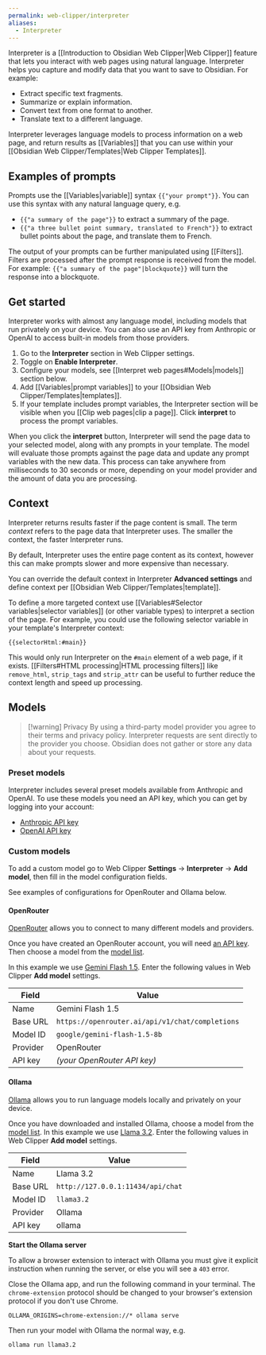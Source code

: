 ```yaml
---
permalink: web-clipper/interpreter
aliases:
  - Interpreter
---
```

Interpreter is a [[Introduction to Obsidian Web Clipper|Web Clipper]] feature that lets you interact with web pages using natural language. Interpreter helps you capture and modify data that you want to save to Obsidian. For example:

- Extract specific text fragments.
- Summarize or explain information.
- Convert text from one format to another.
- Translate text to a different language.

Interpreter leverages language models to process information on a web page, and return results as [[Variables]] that you can use within your [[Obsidian Web Clipper/Templates|Web Clipper Templates]].

## Examples of prompts

Prompts use the [[Variables|variable]] syntax `{{"your prompt"}}`. You can use this syntax with any natural language query, e.g.

- `{{"a summary of the page"}}` to extract a summary of the page.
- `{{"a three bullet point summary, translated to French"}}` to extract bullet points about the page, and translate them to French.

The output of your prompts can be further manipulated using [[Filters]]. Filters are processed after the prompt response is received from the model. For example: `{{"a summary of the page"|blockquote}}` will turn the response into a blockquote.

## Get started

Interpreter works with almost any language model, including models that run privately on your device. You can also use an API key from Anthropic or OpenAI to access built-in models from those providers.

1. Go to the **Interpreter** section in Web Clipper settings.
2. Toggle on **Enable Interpreter**.
3. Configure your models, see [[Interpret web pages#Models|models]] section below.
4. Add [[Variables|prompt variables]] to your [[Obsidian Web Clipper/Templates|templates]].
5. If your template includes prompt variables, the Interpreter section will be visible when you [[Clip web pages|clip a page]]. Click **interpret** to process the prompt variables.

When you click the **interpret** button, Interpreter will send the page data to your selected model, along with any prompts in your template. The model will evaluate those prompts against the page data and update any prompt variables with the new data. This process can take anywhere from milliseconds to 30 seconds or more, depending on your model provider and the amount of data you are processing.

## Context

Interpreter returns results faster if the page content is small. The term *context* refers to the page data that Interpreter uses. The smaller the context, the faster Interpreter runs. 

By default, Interpreter uses the entire page content as its context, however this can make prompts slower and more expensive than necessary.

You can override the default context in Interpreter **Advanced settings** and define context per [[Obsidian Web Clipper/Templates|template]].

To define a more targeted context use [[Variables#Selector variables|selector variables]] (or other variable types) to interpret a section of the page. For example, you could use the following selector variable in your template's Interpreter context:

```
{{selectorHtml:#main}}
```

 This would only run Interpreter on the `#main` element of a web page, if it exists. [[Filters#HTML processing|HTML processing filters]] like `remove_html`, `strip_tags` and `strip_attr` can be useful to further reduce the context length and speed up processing.

## Models

> [!warning] Privacy
> By using a third-party model provider you agree to their terms and privacy policy. Interpreter requests are sent directly to the provider you choose. Obsidian does not gather or store any data about your requests.

### Preset models

Interpreter includes several preset models available from Anthropic and OpenAI. To use these models you need an API key, which you can get by logging into your account:

- [Anthropic API key](https://console.anthropic.com/login?selectAccount=true&returnTo=%2Fsettings%2Fkeys%3F)
- [OpenAI API key](https://platform.openai.com/api-keys)

### Custom models

To add a custom model go to Web Clipper **Settings** → **Interpreter** → **Add model**, then fill in the model configuration fields.

See examples of configurations for OpenRouter and Ollama below.

#### OpenRouter

[OpenRouter](https://openrouter.ai/) allows you to connect to many different models and providers.

Once you have created an OpenRouter account, you will need [an API key](https://openrouter.ai/settings/keys). Then choose a model from the [model list](https://openrouter.ai/models).

In this example we use [Gemini Flash 1.5](https://openrouter.ai/google/gemini-flash-1.5). Enter the following values in Web Clipper **Add model** settings.

| Field    | Value                                           |
| -------- | ----------------------------------------------- |
| Name     | Gemini Flash 1.5                                |
| Base URL | `https://openrouter.ai/api/v1/chat/completions` |
| Model ID | `google/gemini-flash-1.5-8b`                    |
| Provider | OpenRouter                                      |
| API key  | *(your OpenRouter API key)*                     |

#### Ollama

[Ollama](https://ollama.com/) allows you to run language models locally and privately on your device. 

Once you have downloaded and installed Ollama, choose a model from the [model list](https://ollama.com/search). In this example we use [Llama 3.2](https://ollama.com/library/llama3.2). Enter the following values in Web Clipper **Add model** settings.

| Field    | Value                             |
| -------- | --------------------------------- |
| Name     | Llama 3.2                         |
| Base URL | `http://127.0.0.1:11434/api/chat` |
| Model ID | `llama3.2`                        |
| Provider | Ollama                            |
| API key  | ollama                            |
**Start the Ollama server**

To allow a browser extension to interact with Ollama you must give it explicit instruction when running the server, or else you will see a `403` error. 

Close the Ollama app, and run the following command in your terminal. The `chrome-extension` protocol should be changed to your browser's extension protocol if you don't use Chrome.

```
OLLAMA_ORIGINS=chrome-extension://* ollama serve
```

Then run your model with Ollama the normal way, e.g.

```
ollama run llama3.2
```

